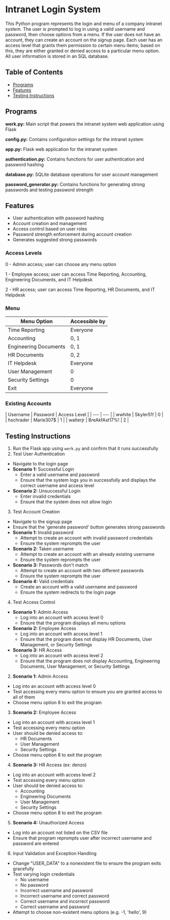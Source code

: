 # Intranet Login System
This Python program represents the login and menu of a company intranet system. The user is prompted to log in using a valid username and password, then choose options from a menu. If 
the user does not have an account, they can create an account on the signup page. 
Each user has an access level that grants them permission to certain menu items; based on this, they are either granted or denied access to a particular menu option. All user information is stored in an SQL database.

## Table of Contents

- [Programs](#programs)
- [Features](#features)
- [Testing Instructions](#testing-instructions)

## Programs
**werk.py:** Main script that powers the intranet system web application using Flask

**config.py:** Contains configuration settings for the intranet system

**app.py:** Flask web application for the intranet system

**authentication.py:** Contains functions for user authentication and password hashing

**database.py:** SQLite database operations for user account management

**password_generator.py:** Contains functions for generating strong passwords and testing password strength

## Features

- User authentication with password hashing
- Account creation and management
- Access control based on user roles
- Password strength enforcement during account creation
- Generates suggested strong passwords

### Access Levels
0 - Admin access; user can choose any menu option

1 - Employee access; user can access Time Reporting, Accounting, Engineering Documents, and IT Helpdesk

2 - HR access; user can access Time Reporting, HR Documents, and IT Helpdesk

### Menu
| Menu Option | Accessible by |
| --- | --- |
| Time Reporting | Everyone |
| Accounting | 0, 1 |
| Engineering Documents | 0, 1 |
| HR Documents | 0, 2 |
| IT Helpdesk | Everyone |
| User Management | 0 |
| Security Settings | 0 |
| Exit | Everyone |

### Existing Accounts
| Username | Password | Access Level |
| --- | --- |
| wwhite | Skyler51! | 0 |
| hschrader | Marie307$ | 1 |
| walterjr | BreAkfAst17%! | 2 |

## Testing Instructions
1. Run the Flask app using `werk.py` and confirm that it runs successfully
2. Test User Authentication
- Navigate to the login page
- **Scenario 1:** Successful Login
  - Enter a valid username and password
  - Ensure that the system logs you in successfully and displays the correct username and access level
- **Scenario 2:** Unsuccessful Login
  - Enter invalid credentials
  - Ensure that the system does not allow login
3. Test Account Creation
- Navigate to the signup page
- Ensure that the 'generate password' button generates strong passwords
- **Scenario 1:** Invalid password
  - Attempt to create an account with invalid password credentials
  - Ensure the system reprompts the user
- **Scenario 2:** Taken username
  - Attempt to create an account with an already existing username
  - Ensure the system reprompts the user
- **Scenario 3:** Passwords don't match
  - Attempt to create an account with two different passwords
  - Ensure the system reprompts the user
- **Scenario 4:** Valid credentials
  - Create an account with a valid username and password
  - Ensure the system redirects to the login page
4. Test Access Control
- **Scenario 1:** Admin Access
  - Log into an account with access level 0
  - Ensure that the program displays all menu options
- **Scenario 2:** Employee Access
  - Log into an account with access level 1
  - Ensure that the program does not display HR Documents, User Management, or Security Settings
- **Scenario 3:** HR Access
  - Log into an account with access level 2
  - Ensure that the program does not display Accounting, Engineering Documents, User Management, or Security Settings



2. **Scenario 1:** Admin Access
- Log into an account with access level 0
- Test accessing every menu option to ensure you are granted access to all of them
- Choose menu option 8 to exit the program
3. **Scenario 2:** Employee Access
- Log into an account with access level 1
- Test accessing every menu option
- User should be denied access to:
  - HR Documents
  - User Management
  - Security Settings
- Choose menu option 8 to exit the program
4. **Scenario 3:** HR Access (ex: denzo)
- Log into an account with access level 2
- Test accessing every menu option
- User should be denied access to:
  - Accounting
  - Engineering Documents
  - User Management
  - Security Settings
- Choose menu option 8 to exit the program
5. **Scenario 4:** Unauthorized Access
- Log into an account not listed on the CSV file
- Ensure that program reprompts user after incorrect username and password are entered
6. Input Validation and Exception Handling
- Change "USER_DATA" to a nonexistent file to ensure the program exits gracefully
- Test varying login credentials
  - No username
  - No password
  - Incorrect username and password
  - Incorrect username and correct password
  - Correct username and incorrect password
  - Correct username and password
- Attempt to choose non-existent menu options (e.g. -1, 'hello', 9)
